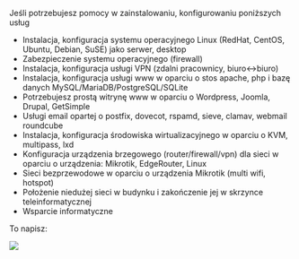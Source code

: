 <!--
.. title: Kontakt
.. slug: kontakt
.. date: 2021-05-25 22:05:03 UTC+02:00
.. tags: 
.. category: 
.. link: 
.. description: 
.. type: text
-->

Jeśli potrzebujesz pomocy w zainstalowaniu, konfigurowaniu poniższych usług

- Instalacja, konfiguracja systemu operacyjnego Linux (RedHat, CentOS, Ubuntu, Debian, SuSE) jako serwer, desktop
- Zabezpieczenie systemu operacyjnego (firewall)
- Instalacja, konfiguracja usługi VPN (zdalni pracownicy, biuro<->biuro)
- Instalacja, konfiguracja usługi www w oparciu o stos apache, php i bazę danych MySQL/MariaDB/PostgreSQL/SQLite
- Potrzebujesz prostą witrynę www w oparciu o Wordpress, Joomla, Drupal, GetSimple
- Usługi email opartej o postfix, dovecot, rspamd, sieve, clamav, webmail roundcube
- Instalacja, konfiguracja środowiska wirtualizacyjnego w oparciu o KVM, multipass, lxd
- Konfiguracja urządzenia brzegowego (router/firewall/vpn) dla sieci w oparciu o urządzenia: Mikrotik, EdgeRouter, Linux
- Sieci bezprzewodowe w oparciu o urządzenia Mikrotik (multi wifi, hotspot)
- Położenie niedużej sieci w budynku i zakończenie jej w skrzynce teleinformatycznej
- Wsparcie informatyczne

To napisz:

![](https://satkas.waw.pl/data/uploads/ikony/adres.png)

